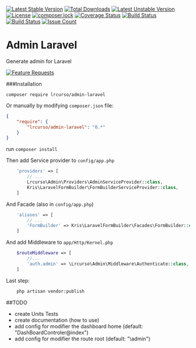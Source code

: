 [![Latest Stable Version](https://poser.pugx.org/lrcurso/admin-laravel/v/stable)](https://packagist.org/packages/lrcurso/admin-laravel)
[![Total Downloads](https://poser.pugx.org/lrcurso/admin-laravel/downloads)](https://packagist.org/packages/lrcurso/admin-laravel)
[![Latest Unstable Version](https://poser.pugx.org/lrcurso/admin-laravel/v/unstable)](https://packagist.org/packages/lrcurso/admin-laravel)
[![License](https://poser.pugx.org/lrcurso/admin-laravel/license)](https://packagist.org/packages/lrcurso/admin-laravel)
[![composer.lock](https://poser.pugx.org/lrcurso/admin-laravel/composerlock)](https://packagist.org/packages/lrcurso/admin-laravel)
[![Coverage Status](https://coveralls.io/repos/github/LR-Curso/admin-laravel/badge.svg?branch=master)](https://coveralls.io/github/LR-Curso/admin-laravel?branch=master)
[![Build Status](https://travis-ci.org/LR-Curso/admin-laravel.svg?branch=master)](https://travis-ci.org/LR-Curso/admin-laravel)
[![Build Status](https://styleci.io/repos/63009331/shield)](https://styleci.io/repos/63009331)
[![Issue Count](https://codeclimate.com/github/LR-Curso/admin-laravel/badges/issue_count.svg)](https://codeclimate.com/github/LR-Curso/admin-laravel)


# Admin Laravel
Generate admin for Laravel

[![Feature Requests](http://feathub.com/LR-Curso/admin-laravel?format=svg)](http://feathub.com/LR-Curso/admin-laravel)


###Installation

```
composer require lrcurso/admin-laravel
```

Or manually by modifying `composer.json` file:

``` json
{
    "require": {
        "lrcurso/admin-laravel": "0.*"
    }
}
```

run `composer install`

Then add Service provider to `config/app.php`

``` php
    'providers' => [
        // ...
        Lrcurso\Admin\Providers\AdminServiceProvider::class,
        Kris\LaravelFormBuilder\FormBuilderServiceProvider::class,
    ]
```

And Facade (also in `config/app.php`)

``` php
    'aliases' => [
        // ...
        'FormBuilder' => Kris\LaravelFormBuilder\Facades\FormBuilder::class
    ]

```


And add Middleware to `app/Http/Kernel.php`
~~~ php
    $routeMiddleware => [
        //...
        'auth.admin' => \Lrcurso\Admin\Middleware\Authenticate::class,
    ]
~~~

Last step:
~~~ bash
    php artisan vendor:publish
~~~


##TODO

- create Units Tests
- create documentation (how to use)
- add config for modifier the dashboard home (default: "DashBoardControler@index")
- add config for modifier the route root (default: "\admin")
